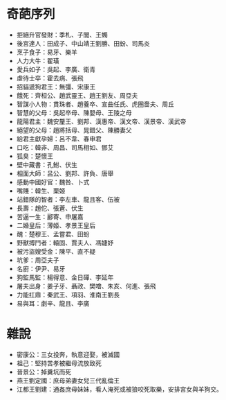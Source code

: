 # 奇葩序列

- 拒絕升官發財：季札、子閭、王蠋
- 後宮達人：田成子、中山靖王劉勝、田蚡、司馬炎
- 烹子食子：易牙、樂羊
- 人力大牛：翟璜
- 愛兵如子：吳起、李廣、衛青
- 虐待士卒：霍去病、張飛
- 招貓遞狗君王：無彊、宋康王
- 餓死：齊桓公、趙武靈王、趙王劉友、周亞夫
- 智謀小人物：貫珠者、趙養卒、宣曲任氏、虎圈嗇夫、周丘
- 智慧的父母：吳起卒母、陳嬰母、王陵之母
- 龍陽君主：魏安釐王、劉邦、漢惠帝、漢文帝、漢景帝、漢武帝
- 絕望的父母：趙將括母、晁錯父、陳勝妻父
- 給君主獻孕婦：呂不韋、春申君
- 口吃：韓非、周昌、司馬相如、鄧艾
- 狐臭：楚懷王
- 壁中藏書：孔鮒、伏生
- 相面大師：呂公、劉邦、許負、唐舉
- 感動中國好官：魏咎、卜式
- 嘴賤：韓生、栗姬
- 站錯隊的智者：李左車、龍且客、伍被
- 長壽：趙佗、張蒼、伏生
- 苦逼一生：酈寄、申屠嘉
- 二婚皇后：薄姬、孝景王皇后
- 醜：楚穆王、孟嘗君、田蚡
- 野獸搏鬥者：轅固、賈夫人、馮婕妤
- 被污盜嫂受金：陳平、直不疑
- 坑爹：周亞夫子
- 名廚：伊尹、易牙
- 狗監馬監：楊得意、金日磾、李延年
- 屠夫出身：姜子牙、聶政、樊噲、朱亥、何進、張飛
- 力能扛鼎：秦武王、項羽、淮南王劉長
- 易與耳：劇辛、龍且、李廣

# 雜說

- 密康公：三女投奔，執意迎娶，被滅國
- 祖己：堅持苦孝被繼母流放致死
- 晉景公：掉糞坑而死
- 燕王劉定國：庶母弟妻女兒三代亂倫王
- 江都王劉建：通姦庶母妹妹，看人淹死或被狼咬死取樂，安排宮女與羊狗交。
